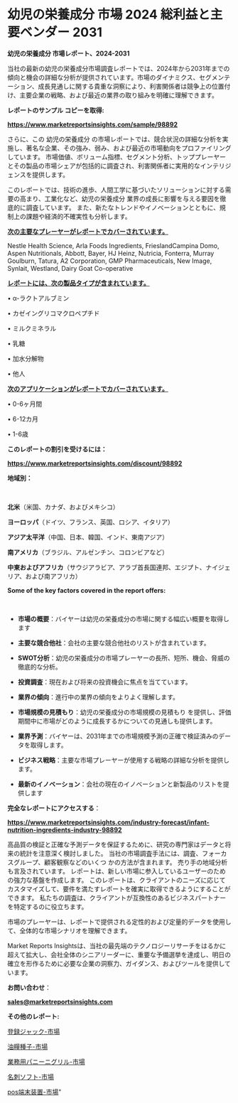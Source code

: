 # 幼児の栄養成分 市場 2024 総利益と主要ベンダー 2031

<strong>幼児の栄養成分 市場レポート、2024-2031</strong>

当社の最新の幼児の栄養成分市場調査レポートでは、2024年から2031年までの傾向と機会の詳細な分析が提供されています。市場のダイナミクス、セグメンテーション、成長見通しに関する貴重な洞察により、利害関係者は競争上の位置付け、主要企業の戦略、および最近の業界の取り組みを明確に理解できます。



<strong>レポートのサンプル コピーを取得:</strong> <a href=https://www.marketreportsinsights.com/sample/98892>

<strong><u>https://www.marketreportsinsights.com/sample/98892</u></strong></a>

さらに、この 幼児の栄養成分 の市場レポートでは、競合状況の詳細な分析を実施し、著名な企業、その強み、弱み、および最近の市場動向をプロファイリングしています。 市場価値、ボリューム指標、セグメント分析、トッププレーヤーとその製品の市場シェアが包括的に調査され、利害関係者に実用的なインテリジェンスを提供します。

このレポートでは、技術の進歩、人間工学に基づいたソリューションに対する需要の高まり、工業化など、幼児の栄養成分 業界の成長に影響を与える要因を徹底的に調査しています。 また、新たなトレンドやイノベーションとともに、規制上の課題や経済的不確実性も分析します。



<strong><u>次の主要なプレーヤーがレポートでカバーされています。</u></strong>

Nestle Health Science, Arla Foods Ingredients, FrieslandCampina Domo, Aspen Nutritionals, Abbott, Bayer, HJ Heinz, Nutricia, Fonterra, Murray Goulburn, Tatura, A2 Corporation, GMP Pharmaceuticals, New Image, Synlait, Westland, Dairy Goat Co-operative



<strong><u><b>レポートには、次の製品タイプが含まれています。</b></u></strong>

• α-ラクトアルブミン

• カゼイングリコマクロペプチド

• ミルクミネラル

• 乳糖

• 加水分解物

• 他人



<strong><u><b>次のアプリケーションがレポートでカバーされています。</b></u></strong>

• 0-6ヶ月間

• 6-12カ月

• 1-6歳



<strong><b>このレポートの割引を受けるには：</b></strong>

<a href=https://www.marketreportsinsights.com/discount/98892>

<strong><u>https://www.marketreportsinsights.com/discount/98892</u></strong></a>



<strong>地域別：</strong>

<strong> </strong>



<strong>北米</strong>（米国、カナダ、およびメキシコ）



<strong>ヨーロッパ</strong>（ドイツ、フランス、英国、ロシア、イタリア）



<strong>アジア太平洋</strong>（中国、日本、韓国、インド、東南アジア）



<strong>南アメリカ</strong>（ブラジル、アルゼンチン、コロンビアなど）



<strong>中東およびアフリカ</strong>（サウジアラビア、アラブ首長国連邦、エジプト、ナイジェリア、および南アフリカ）



<strong>Some of the key factors covered in the report offers:</strong>

<strong> </strong>
<ul>
  <li>

<strong>市場の概要</strong>：バイヤーは幼児の栄養成分の市場に関する幅広い概要を取得します</li>
  <li>

<strong>主要な競合他社</strong>：会社の主要な競合他社のリストが含まれています。</li>
  <li>

<strong>SWOT分析</strong>：幼児の栄養成分の市場プレーヤーの長所、短所、機会、脅威の徹底的な分析。</li>
  <li>

<strong>投資調査</strong>：現在および将来の投資機会に焦点を当てています。</li>
  <li>

<strong>業界の傾向</strong>：進行中の業界の傾向をよりよく理解します。</li>
  <li>

<strong>市場規模の見積もり</strong>：幼児の栄養成分の市場規模の見積もり を提供し、評価期間中に市場がどのように成長するかについての見通しも提供します。</li>
  <li>

<strong>業界予測</strong>：バイヤーは、2031年までの市場規模予測の正確で検証済みのデータを取得します。</li>
  <li>

<strong>ビジネス戦略</strong>：主要な市場プレーヤーが使用する戦略の詳細な分析を提供します。</li>
  <li>

<strong>最新のイノベーション</strong>：会社の現在のイノベーションと新製品のリストを提供します</li>
</ul>


<strong>完全なレポートにアクセスする</strong>：

<a href=https://www.marketreportsinsights.com/industry-forecast/infant-nutrition-ingredients-industry-98892>

<strong><u>https://www.marketreportsinsights.com/industry-forecast/infant-nutrition-ingredients-industry-98892</u></strong></a>

高品質の検証と正確な予測データを保証するために、研究の専門家はデータと将来の統計を注意深く検討しました。 当社の市場調査手法には、調査、フォーカスグループ、顧客観察などのいくつ かの方法が含まれます。 売り手の地域分析も言及されています。 レポートは、新しい市場に参入しているユーザーのための強力な基盤を作成します。 このレポートは、クライアントのニーズに応じてカスタマイズして、要件を満たすレポートを確実に取得できるようにすることができます。 私たちの調査は、クライアントが互換性のあるビジネスパートナーを特定するのに役立ちます。

市場のプレーヤーは、レポートで提供される定性的および定量的データを使用して、全体的な市場シナリオを理解できます。

Market Reports Insightsは、当社の最先端のテクノロジーリサーチをはるかに超えて拡大し、会社全体のシニアリーダーに、重要な予備選挙を達成し、明日の確立を形作るために必要な企業の洞察力、ガイダンス、およびツールを提供しています。



<strong><b>お問い合わせ</b></strong>：

<a href=mailto:sales@marketreportsinsights.com>

<strong><u>sales@marketreportsinsights.com</u></strong></a>



<strong>その他のレポート:</strong>

<a href=https://www.linkedin.com/pulse/登録ジャック-市場-2023-新興市場-将来の動向と市場需要-2030-trend-titans-360-analysis-h1anf/>登録ジャック-市場</a>

<a href=https://www.linkedin.com/pulse/油糧種子-市場-2023-総利益と主要ベンダー-2030-trend-tracking-toolbox-24-analysis-de9yf/>油糧種子-市場</a>

<a href=https://www.linkedin.com/pulse/業務用パニーニグリル-市場-2023-swot-分析と最新イノベーション-2030-coz4f/>業務用パニーニグリル-市場</a>

<a href=https://www.linkedin.com/pulse/名刺ソフト-市場-2023-最新の-cagr-および成長分析-2030-avaef/>名刺ソフト-市場</a>

<a href=https://www.linkedin.com/pulse/pos端末装置-市場-2023-最新の-cagr-および成長分析-2030-uur5f/>pos端末装置-市場</a>"
